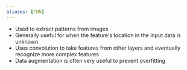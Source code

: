 ```yaml
---
aliases: [CNN]
---
```

- Used to extract patterns from images
- Generally useful for when the feature's location in the input data is unknown
- Uses convolution to take features from other layers and eventually recognize more complex features
- Data augmentation is often very useful to prevent overfitting